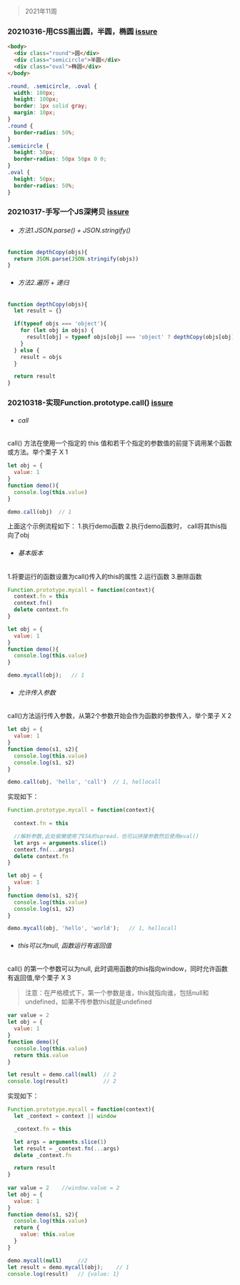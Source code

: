 > 2021年11周

### 20210316-用CSS画出圆，半圆，椭圆 [issure](https://github.com/JuneBlueberry/blog-post-code/issues/1)

```html
<body>
  <div class="round">圆</div>
  <div class="semicircle">半圆</div>
  <div class="oval">椭圆</div>
</body>
```

```css
.round, .semicircle, .oval {
  width: 100px; 
  height: 100px;
  border: 1px solid gray;
  margin: 10px;
}
.round {
  border-radius: 50%;
}
.semicircle {
  height: 50px;
  border-radius: 50px 50px 0 0;
}
.oval {
  height: 50px;
  border-radius: 50%;
}
```

### 20210317-手写一个JS深拷贝 [issure](https://github.com/JuneBlueberry/blog-post-code/issues/2)

- ###### 方法1.JSON.parse() + JSON.stringify()

```javascript
function depthCopy(objs){
  return JSON.parse(JSON.stringify(objs))
}
```

- ###### 方法2.遍历 + 递归

```javascript
function depthCopy(objs){
  let result = {}

  if(typeof objs === 'object'){
    for (let obj in objs) {
      result[obj] = typeof objs[obj] === 'object' ? depthCopy(objs[obj]) : objs[obj]
    }
  } else {
    result = objs
  }

  return result
}
```

### 20210318-实现Function.prototype.call() [issure](https://github.com/JuneBlueberry/blog-post-code/issues/3)

- ###### call
call() 方法在使用一个指定的 this 值和若干个指定的参数值的前提下调用某个函数或方法。举个栗子 X 1
```javascript
let obj = {
  value: 1
}
function demo(){
  console.log(this.value)
}

demo.call(obj)  // 1
```

上面这个示例流程如下：
1.执行demo函数
2.执行demo函数时， call将其this指向了obj

- ###### 基本版本

1.将要运行的函数设置为call()传入的this的属性
2.运行函数
3.删除函数

```javascript
Function.prototype.mycall = function(context){
  context.fn = this
  context.fn()
  delete context.fn
}

let obj = {
  value: 1
}
function demo(){
  console.log(this.value)
}

demo.mycall(obj);   // 1
```

- ###### 允许传入参数

call()方法运行传入参数，从第2个参数开始会作为函数的参数传入，举个栗子 X 2

```javascript
let obj = {
  value: 1
}
function demo(s1, s2){
  console.log(this.value)
  console.log(s1, s2)
}

demo.call(obj, 'hello', 'call')  // 1, hellocall
```

实现如下：
```javascript
Function.prototype.mycall = function(context){
    
  context.fn = this

  //解析参数,此处偷懒使用了ES6的spread，也可以拼接参数然后使用eval()
  let args = arguments.slice(1)
  context.fn(...args)
  delete context.fn
}

let obj = {
  value: 1
}
function demo(s1, s2){
  console.log(this.value)
  console.log(s1, s2)
}

demo.mycall(obj, 'hello', 'world');   // 1, hellocall
```

- ###### this可以为null, 函数运行有返回值

call() 的第一个参数可以为null, 此时调用函数的this指向window，同时允许函数有返回值,举个栗子 X 3

> 注意：在严格模式下，第一个参数是谁，this就指向谁，包括null和undefined，如果不传参数this就是undefined

```javascript
var value = 2
let obj = {
  value: 1
}
function demo(){
  console.log(this.value)
  return this.value
}

let result = demo.call(null)  // 2
console.log(result)           // 2
```

实现如下：
``` javascript
Function.prototype.mycall = function(context){
  let _context = context || window

  _context.fn = this

  let args = arguments.slice(1)
  let result = _context.fn(...args)
  delete _context.fn

  return result
}
  
var value = 2    //window.value = 2
let obj = {
  value: 1
}
function demo(s1, s2){
  console.log(this.value)
  return {
    value: this.value
  }
}

demo.mycall(null)     //2
let result = demo.mycall(obj);    // 1
console.log(result)   // {value: 1}
```